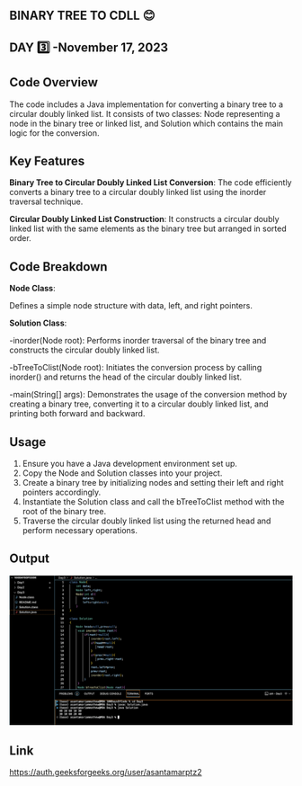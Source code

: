 ## BINARY TREE TO CDLL :blush:
## DAY :three: -November 17, 2023

## Code Overview
The code includes a Java implementation for converting a binary tree to a circular doubly linked list. It consists of two classes: Node representing a node in the binary tree or linked list, and Solution which contains the main logic for the conversion.

## Key Features
**Binary Tree to Circular Doubly Linked List Conversion**: The code efficiently converts a binary tree to a circular doubly linked list using the inorder traversal technique.

**Circular Doubly Linked List Construction**: It constructs a circular doubly linked list with the same elements as the binary tree but arranged in sorted order.


## Code Breakdown
**Node Class**: 

Defines a simple node structure with data, left, and right pointers.

**Solution Class**:

-inorder(Node root): Performs inorder traversal of the binary tree and constructs the circular doubly linked list.

-bTreeToClist(Node root): Initiates the conversion process by calling inorder() and returns the head of the circular doubly linked list.

-main(String[] args): Demonstrates the usage of the conversion method by creating a binary tree, converting it to a circular doubly linked list, and printing both forward and backward.


## Usage
1. Ensure you have a Java development environment set up.
2. Copy the Node and Solution classes into your project.
3. Create a binary tree by initializing nodes and setting their left and right pointers accordingly.
4. Instantiate the Solution class and call the bTreeToClist method with the root of the binary tree.
5. Traverse the circular doubly linked list using the returned head and perform necessary operations.


## Output

![Reference Image](s3.png)

## Link
<https://auth.geeksforgeeks.org/user/asantamarptz2>

